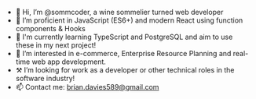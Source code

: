 - 👋 Hi, I’m @sommcoder, a wine sommelier turned web developer
- 📖 I’m proficient in JavaScript (ES6+) and modern React using function components & Hooks
- 🌱 I'm currently learning TypeScript and PostgreSQL and aim to use these in my next project!
- 👀 I’m interested in e-commerce, Enterprise Resource Planning and real-time web app development.
- ⚒️ I’m looking for work as a developer or other technical roles in the software industry!
- 📫 Contact me: brian.davies589@gmail.com
